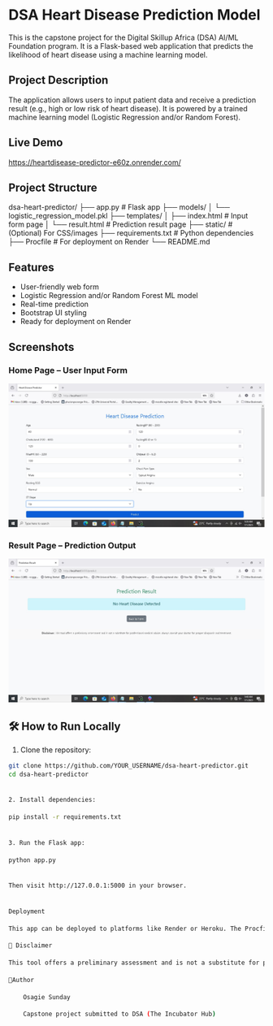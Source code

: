 # DSA Heart Disease Prediction Model

This is the capstone project for the Digital Skillup Africa (DSA) AI/ML Foundation program. It is a Flask-based web application that predicts the likelihood of heart disease using a machine learning model.

##  Project Description

The application allows users to input patient data and receive a prediction result (e.g., high or low risk of heart disease). It is powered by a trained machine learning model (Logistic Regression and/or Random Forest).

##  Live Demo

https://heartdisease-predictor-e60z.onrender.com/

##  Project Structure

dsa-heart-predictor/
├── app.py # Flask app
├── models/
│ └── logistic_regression_model.pkl
├── templates/
│ ├── index.html # Input form page
│ └── result.html # Prediction result page
├── static/ # (Optional) For CSS/images
├── requirements.txt # Python dependencies
├── Procfile # For deployment on Render
└── README.md



##  Features

- User-friendly web form
- Logistic Regression and/or Random Forest ML model
- Real-time prediction
- Bootstrap UI styling
- Ready for deployment on Render


##  Screenshots

###  Home Page – User Input Form
![Home Page](screenshots/home.jpg)

###  Result Page – Prediction Output
![Result Page](screenshots/result.jpg)


## 🛠 How to Run Locally

1. Clone the repository:

```bash
git clone https://github.com/YOUR_USERNAME/dsa-heart-predictor.git
cd dsa-heart-predictor


2. Install dependencies:

pip install -r requirements.txt


3. Run the Flask app:

python app.py


Then visit http://127.0.0.1:5000 in your browser.


Deployment

This app can be deployed to platforms like Render or Heroku. The Procfile and requirements.txt are already included for easy deployment.

📌 Disclaimer

This tool offers a preliminary assessment and is not a substitute for professional medical advice. Always consult your doctor for proper diagnosis and treatment.

👨‍Author

    Osagie Sunday

    Capstone project submitted to DSA (The Incubator Hub)


